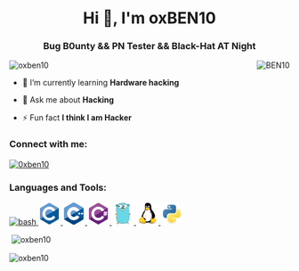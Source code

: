 <h1 align="center">Hi 👋, I'm oxBEN10</h1>
<h3 align="center">Bug B0unty && PN Tester && Black-Hat AT Night</h3>
<img align="right" alt="BEN10" wight="400" src="https://24.media.tumblr.com/9c91e5f06d5c4cb0873122897046a044/tumblr_mk342eWOep1r8suc9o1_r1_500.gif">
<p align="left"> <img src="https://komarev.com/ghpvc/?username=oxben10&label=Profile%20views&color=0e75b6&style=flat" alt="oxben10" /> </p>

- 🌱 I’m currently learning **Hardware hacking**

- 💬 Ask me about **Hacking**

- ⚡ Fun fact **I think I am Hacker**

<h3 align="left">Connect with me:</h3>
<p align="left">
<a href="https://twitter.com/0xben10" target="blank"><img align="center" src="https://raw.githubusercontent.com/rahuldkjain/github-profile-readme-generator/master/src/images/icons/Social/twitter.svg" alt="0xben10" height="30" width="40" /></a>
</p>

<h3 align="left">Languages and Tools:</h3>
<p align="left"> <a href="https://www.gnu.org/software/bash/" target="_blank" rel="noreferrer"> <img src="https://www.vectorlogo.zone/logos/gnu_bash/gnu_bash-icon.svg" alt="bash" width="40" height="40"/> </a> <a href="https://www.cprogramming.com/" target="_blank" rel="noreferrer"> <img src="https://raw.githubusercontent.com/devicons/devicon/master/icons/c/c-original.svg" alt="c" width="40" height="40"/> </a> <a href="https://www.w3schools.com/cpp/" target="_blank" rel="noreferrer"> <img src="https://raw.githubusercontent.com/devicons/devicon/master/icons/cplusplus/cplusplus-original.svg" alt="cplusplus" width="40" height="40"/> </a> <a href="https://www.w3schools.com/cs/" target="_blank" rel="noreferrer"> <img src="https://raw.githubusercontent.com/devicons/devicon/master/icons/csharp/csharp-original.svg" alt="csharp" width="40" height="40"/> </a> <a href="https://golang.org" target="_blank" rel="noreferrer"> <img src="https://raw.githubusercontent.com/devicons/devicon/master/icons/go/go-original.svg" alt="go" width="40" height="40"/> </a> <a href="https://www.linux.org/" target="_blank" rel="noreferrer"> <img src="https://raw.githubusercontent.com/devicons/devicon/master/icons/linux/linux-original.svg" alt="linux" width="40" height="40"/> </a> <a href="https://www.python.org" target="_blank" rel="noreferrer"> <img src="https://raw.githubusercontent.com/devicons/devicon/master/icons/python/python-original.svg" alt="python" width="40" height="40"/> </a> </p>



<p>&nbsp;<img align="center" src="https://github-readme-stats.vercel.app/api?username=oxben10&show_icons=true&locale=en" alt="oxben10" /></p>

<p><img align="center" src="https://github-readme-streak-stats.herokuapp.com/?user=oxben10&" alt="oxben10" /></p>
